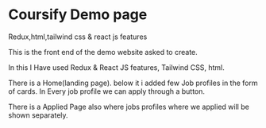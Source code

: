 # Coursify Demo page
 Redux,html,tailwind css & react js features 

This is the front end of the demo website asked to create.

In this I Have used Redux & React JS features, Tailwind CSS, html.

There is a Home(landing page).
below it i added few Job profiles in the form of cards.
In Every job profile we can apply through a button.

There is a Applied Page also where jobs profiles where we applied will be shown separately. 